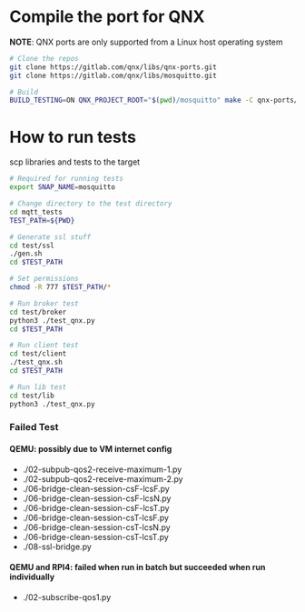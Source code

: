 # Compile the port for QNX

**NOTE**: QNX ports are only supported from a Linux host operating system

```bash
# Clone the repos
git clone https://gitlab.com/qnx/libs/qnx-ports.git
git clone https://gitlab.com/qnx/libs/mosquitto.git

# Build
BUILD_TESTING=ON QNX_PROJECT_ROOT="$(pwd)/mosquitto" make -C qnx-ports/mosquitto install
```

# How to run tests

scp libraries and tests to the target

```bash
# Required for running tests
export SNAP_NAME=mosquitto

# Change directory to the test directory
cd mqtt_tests
TEST_PATH=${PWD}

# Generate ssl stuff
cd test/ssl
./gen.sh
cd $TEST_PATH

# Set permissions
chmod -R 777 $TEST_PATH/*

# Run broker test
cd test/broker
python3 ./test_qnx.py
cd $TEST_PATH

# Run client test
cd test/client
./test_qnx.sh
cd $TEST_PATH

# Run lib test
cd test/lib
python3 ./test_qnx.py
```

### Failed Test
#### QEMU: possibly due to VM internet config
- ./02-subpub-qos2-receive-maximum-1.py
- ./02-subpub-qos2-receive-maximum-2.py
- ./06-bridge-clean-session-csF-lcsF.py
- ./06-bridge-clean-session-csF-lcsN.py
- ./06-bridge-clean-session-csF-lcsT.py
- ./06-bridge-clean-session-csT-lcsF.py
- ./06-bridge-clean-session-csT-lcsN.py
- ./06-bridge-clean-session-csT-lcsT.py
- ./08-ssl-bridge.py

#### QEMU and RPI4: failed when run in batch but succeeded when run individually
- ./02-subscribe-qos1.py
